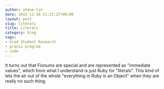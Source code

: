 ```yaml
---
author: shane-lin
date: 2012-11-30 11:22:27+00:00
layout: post
slug: literals
title: Literals
category: blog
tags:
- Grad Student Research
- praxis program
- code
---
```


It turns out that Fixnums are special and are represented as "immediate values", which from what I understand is just Ruby for "literals". This kind of lets the air out of the whole "everything in Ruby is an Object" when they are really no such thing.

